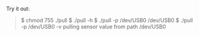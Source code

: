 Try it out:

>$ chmod 755 ./pull
>$ ./pull -h
>$ ./pull -p /dev/USB0
/dev/USB0
>$ ./pull -p /dev/USB0 -v
> pulling sensor value from path /dev/USB0
